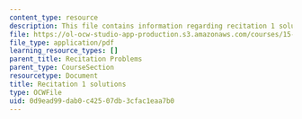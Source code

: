 ```yaml
---
content_type: resource
description: This file contains information regarding recitation 1 solutions.
file: https://ol-ocw-studio-app-production.s3.amazonaws.com/courses/15-053-optimization-methods-in-management-science-spring-2013/0d9ead99dab0c42507db3cfac1eaa7b0_MIT15_053S13_rec01sol.pdf
file_type: application/pdf
learning_resource_types: []
parent_title: Recitation Problems
parent_type: CourseSection
resourcetype: Document
title: Recitation 1 solutions
type: OCWFile
uid: 0d9ead99-dab0-c425-07db-3cfac1eaa7b0
---
```

